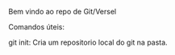 Bem vindo ao repo de Git/Versel

Comandos úteis:

git init: Cria um repositorio local do git na pasta.